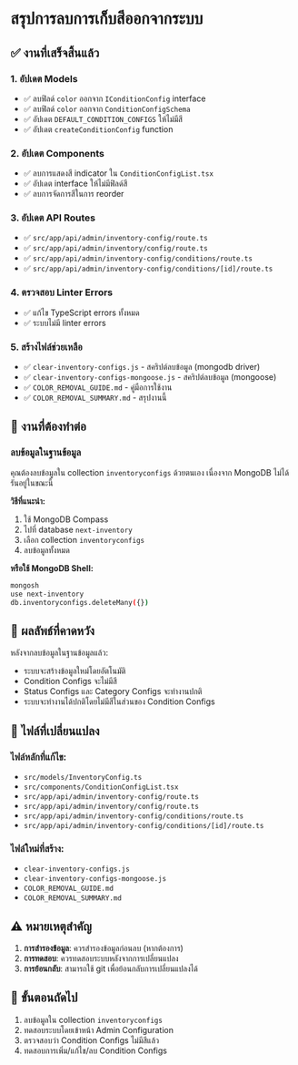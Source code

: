 # สรุปการลบการเก็บสีออกจากระบบ

## ✅ งานที่เสร็จสิ้นแล้ว

### 1. อัปเดต Models
- ✅ ลบฟิลด์ `color` ออกจาก `IConditionConfig` interface
- ✅ ลบฟิลด์ `color` ออกจาก `ConditionConfigSchema`
- ✅ อัปเดต `DEFAULT_CONDITION_CONFIGS` ให้ไม่มีสี
- ✅ อัปเดต `createConditionConfig` function

### 2. อัปเดต Components
- ✅ ลบการแสดงสี indicator ใน `ConditionConfigList.tsx`
- ✅ อัปเดต interface ให้ไม่มีฟิลด์สี
- ✅ ลบการจัดการสีในการ reorder

### 3. อัปเดต API Routes
- ✅ `src/app/api/admin/inventory-config/route.ts`
- ✅ `src/app/api/admin/inventory/config/route.ts`
- ✅ `src/app/api/admin/inventory-config/conditions/route.ts`
- ✅ `src/app/api/admin/inventory-config/conditions/[id]/route.ts`

### 4. ตรวจสอบ Linter Errors
- ✅ แก้ไข TypeScript errors ทั้งหมด
- ✅ ระบบไม่มี linter errors

### 5. สร้างไฟล์ช่วยเหลือ
- ✅ `clear-inventory-configs.js` - สคริปต์ลบข้อมูล (mongodb driver)
- ✅ `clear-inventory-configs-mongoose.js` - สคริปต์ลบข้อมูล (mongoose)
- ✅ `COLOR_REMOVAL_GUIDE.md` - คู่มือการใช้งาน
- ✅ `COLOR_REMOVAL_SUMMARY.md` - สรุปงานนี้

## 🔄 งานที่ต้องทำต่อ

### ลบข้อมูลในฐานข้อมูล
คุณต้องลบข้อมูลใน collection `inventoryconfigs` ด้วยตนเอง เนื่องจาก MongoDB ไม่ได้รันอยู่ในขณะนี้

**วิธีที่แนะนำ:**
1. ใช้ MongoDB Compass
2. ไปที่ database `next-inventory`
3. เลือก collection `inventoryconfigs`
4. ลบข้อมูลทั้งหมด

**หรือใช้ MongoDB Shell:**
```bash
mongosh
use next-inventory
db.inventoryconfigs.deleteMany({})
```

## 🎯 ผลลัพธ์ที่คาดหวัง

หลังจากลบข้อมูลในฐานข้อมูลแล้ว:
- ระบบจะสร้างข้อมูลใหม่โดยอัตโนมัติ
- Condition Configs จะไม่มีสี
- Status Configs และ Category Configs จะทำงานปกติ
- ระบบจะทำงานได้ปกติโดยไม่มีสีในส่วนของ Condition Configs

## 📁 ไฟล์ที่เปลี่ยนแปลง

### ไฟล์หลักที่แก้ไข:
- `src/models/InventoryConfig.ts`
- `src/components/ConditionConfigList.tsx`
- `src/app/api/admin/inventory-config/route.ts`
- `src/app/api/admin/inventory/config/route.ts`
- `src/app/api/admin/inventory-config/conditions/route.ts`
- `src/app/api/admin/inventory-config/conditions/[id]/route.ts`

### ไฟล์ใหม่ที่สร้าง:
- `clear-inventory-configs.js`
- `clear-inventory-configs-mongoose.js`
- `COLOR_REMOVAL_GUIDE.md`
- `COLOR_REMOVAL_SUMMARY.md`

## ⚠️ หมายเหตุสำคัญ

1. **การสำรองข้อมูล**: ควรสำรองข้อมูลก่อนลบ (หากต้องการ)
2. **การทดสอบ**: ควรทดสอบระบบหลังจากการเปลี่ยนแปลง
3. **การย้อนกลับ**: สามารถใช้ git เพื่อย้อนกลับการเปลี่ยนแปลงได้

## 🚀 ขั้นตอนถัดไป

1. ลบข้อมูลใน collection `inventoryconfigs`
2. ทดสอบระบบโดยเข้าหน้า Admin Configuration
3. ตรวจสอบว่า Condition Configs ไม่มีสีแล้ว
4. ทดสอบการเพิ่ม/แก้ไข/ลบ Condition Configs
